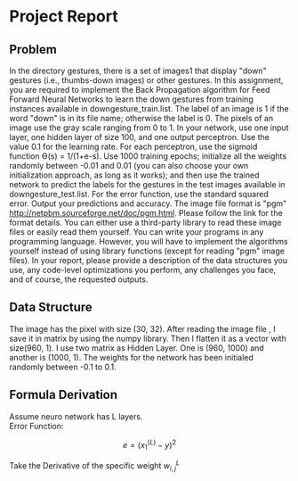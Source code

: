 # Project Report
## Problem
In the directory gestures, there is a set of images1 that display "down" gestures (i.e., thumbs-down images) or other gestures. In this assignment, you are required to implement the Back Propagation algorithm for Feed Forward Neural Networks to learn the down gestures from training instances available in downgesture_train.list. The label of an image is 1 if the word "down" is in its file name; otherwise the label is 0. The pixels of an image use the gray scale ranging from 0 to 1. In your network, use one input layer, one hidden layer of size 100, and one output perceptron. Use the value 0.1 for the learning rate. For each perceptron, use the sigmoid function Ɵ(s) = 1/(1+e-s). Use 1000 training epochs; initialize all the weights randomly between -0.01 and 0.01 (you can also choose your own initialization approach, as long as it works); and then use the trained network to predict the labels for the gestures in the test images available in downgesture_test.list. For the error function, use the standard squared error. Output your predictions and accuracy.
The image file format is "pgm" <http://netpbm.sourceforge.net/doc/pgm.html>. Please follow the link for the format details. You can either use a third-party library to read these image files or easily read them yourself.
You can write your programs in any programming language. However, you will have to implement the algorithms yourself instead of using library functions (except for reading "pgm" image files). In your report, please provide a description of the data structures you use, any code-level optimizations you perform, any challenges you face, and of course, the requested outputs.
## Data Structure
The image has the pixel with size (30, 32). After reading the image file , 
I save it in matrix by using the numpy library. Then I flatten it as a vector with size(960, 1).
I use two matrix as Hidden Layer. One is (960, 1000) and another is (1000, 1). The weights for the network has been initialed randomly between -0.1 to 0.1.

## Formula Derivation
Assume neuro network has L layers.  
Error Function:
```math
e = \left(x_1^{(L)} - y\right)^2
```
Take the Derivative of the specific weight $w_{i,j}^{L}$

